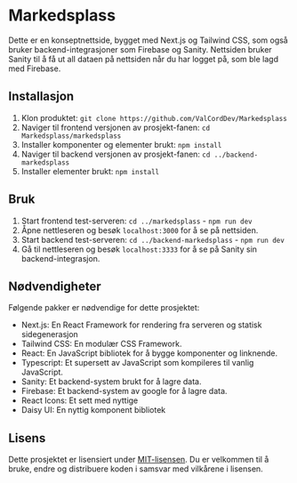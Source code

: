 # Markedsplass
 
Dette er en konseptnettside, bygget med Next.js og Tailwind CSS, som også bruker backend-integrasjoner som Firebase og Sanity. Nettsiden bruker Sanity til å få ut all dataen på nettsiden når du har logget på, som ble lagd med Firebase.

## Installasjon

1. Klon produktet: ``git clone https://github.com/ValCordDev/Markedsplass``
2. Naviger til frontend versjonen av prosjekt-fanen: ``cd Markedsplass/markedsplass``
3. Installer komponenter og elementer brukt: ``npm install``
4. Naviger til backend versjonen av prosjekt-fanen: ``cd ../backend-markedsplass``
5. Installer elementer brukt: ``npm install``

## Bruk

1. Start frontend test-serveren: ``cd ../markedsplass`` - ``npm run dev``
2. Åpne nettleseren og besøk ``localhost:3000`` for å se på nettsiden.
3. Start backend test-serveren: ``cd ../backend-markedsplass`` - ``npm run dev``
4. Gå til nettleseren og besøk ``localhost:3333`` for å se på Sanity sin backend-integrasjon.

## Nødvendigheter

Følgende pakker er nødvendige for dette prosjektet:

* Next.js: En React Framework for rendering fra serveren og statisk sidegenerasjon
* Tailwind CSS: En modulær CSS Framework.
* React: En JavaScript bibliotek for å bygge komponenter og linknende.
* Typescript: Et supersett av JavaScript som kompileres til vanlig JavaScript.
* Sanity: Et backend-system brukt for å lagre data.
* Firebase: Et backend-system av google for å lagre data.
* React Icons: Et sett med nyttige 
* Daisy UI: En nyttig komponent bibliotek

## Lisens

Dette prosjektet er lisensiert under [MIT-lisensen](https://opensource.org/license/MIT). Du er velkommen til å bruke, endre og distribuere koden i samsvar med vilkårene i lisensen.
